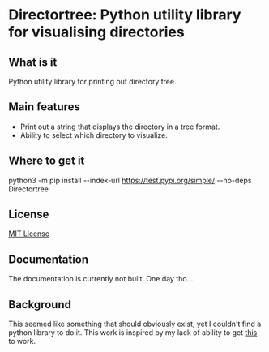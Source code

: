 
# Directortree: Python utility library for visualising directories 

## What is it 

Python utility library for printing out directory tree. 

## Main features 

- Print out a string that displays the directory in a tree format. 
- Ability to select which directory to visualize.

## Where to get it 
python3 -m pip install --index-url https://test.pypi.org/simple/ --no-deps Directortree
 
## License 
[MIT License](https://choosealicense.com/licenses/mit/)

## Documentation 
The documentation is currently not built. One day tho...

## Background 
This seemed like something that should obviously exist, yet I couldn't find a python library to do it.
This work is inspired by my lack of ability to get [this](http://oldmanprogrammer.net/source.php?dir=projects/tree) to work.
